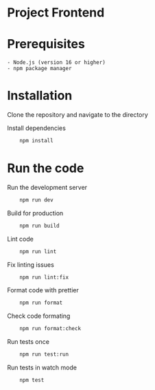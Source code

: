 # Project Frontend

# Prerequisites
    - Node.js (version 16 or higher)
    - npm package manager

# Installation

Clone the repository and navigate to the directory

Install dependencies

```bash
    npm install
```
# Run the code

Run the development server

```bash
    npm run dev
```

Build for production

```bash
    npm run build
```

Lint code

```bash
    npm run lint
```

Fix linting issues

```bash
    npm run lint:fix
```

Format code with prettier

```bash
    npm run format
```

Check code formating

```bash
    npm run format:check
```

Run tests once
```bash
    npm run test:run
```

Run tests in watch mode
```bash
    npm test
```
